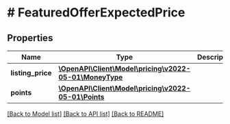 # # FeaturedOfferExpectedPrice

## Properties

Name | Type | Description | Notes
------------ | ------------- | ------------- | -------------
**listing_price** | [**\OpenAPI\Client\Model\pricing\v2022-05-01\MoneyType**](MoneyType.md) |  |
**points** | [**\OpenAPI\Client\Model\pricing\v2022-05-01\Points**](Points.md) |  | [optional]

[[Back to Model list]](../../README.md#models) [[Back to API list]](../../README.md#endpoints) [[Back to README]](../../README.md)
